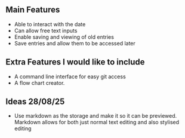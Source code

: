 ## Main Features

* Able to interact with the date
* Can allow free text inputs
* Enable saving and viewing of old entries
* Save entries and allow them to be accessed later

## Extra Features I would like to include

 - A command line interface for easy git access
 - A flow chart creator.

## Ideas 28/08/25

- Use markdown as the storage and make it so it can be previewed. Markdown allows for both just normal text editing and also stylised editing 